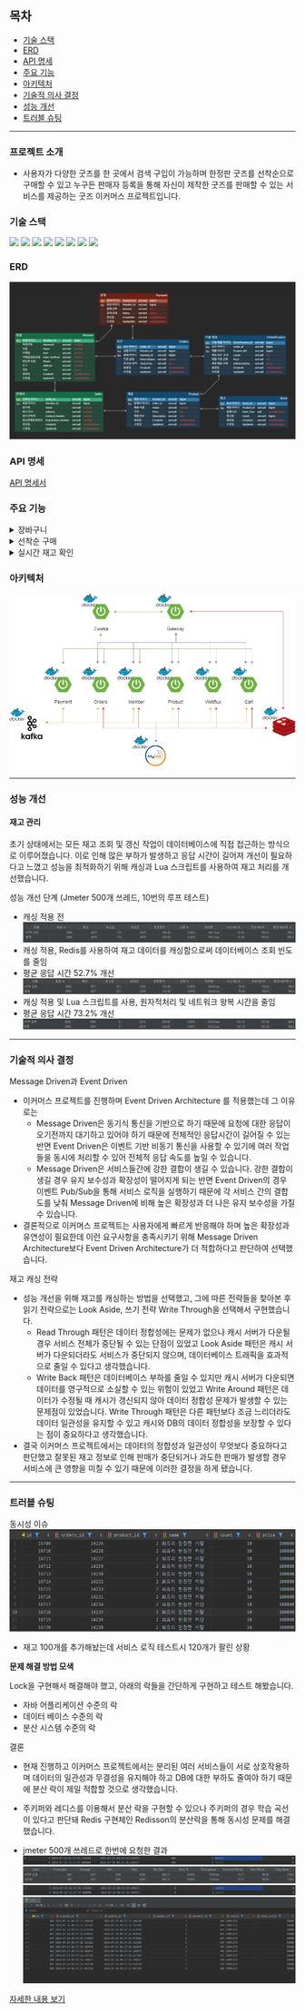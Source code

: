 <h2> 목차 </h2>

- [기술 스택](#기술-스택)
- [ERD](#ERD)
- [API 명세](#api-명세)
- [주요 기능](#주요-기능)
- [아키텍처](#아키텍처)
- [기술적 의사 결정](#기술적-의사-결정)
- [성능 개선](#성능-개선)
- [트러블 슈팅](#트러블-슈팅)

---

<h3> 프로젝트 소개  </h3>

- 사용자가 다양한 굿즈를 한 곳에서 검색 구입이 가능하며 한정판 굿즈를 선착순으로 구매할 수 있고 누구든 판매자 등록을 통해 자신이 제작한 굿즈를 판매할 수 있는 서비스를 제공하는 굿즈 이커머스 프로젝트입니다.


<h3 id="기술-스택"> 기술 스택 </h3>
<div>
    <img src="https://img.shields.io/badge/java 17-%23ED8B00.svg?style=for-the-badge&logo=openjdk&logoColor=white">
    <img src="https://img.shields.io/badge/Spring Boot 3.3.1 -6DB33F?style=for-the-badge&logo=SpringBoot&logoColor=white">
    <img src="https://img.shields.io/badge/spring Data jpa-%236DB33F.svg?style=for-the-badge&logo=spring&logoColor=white">
    <img src="https://img.shields.io/badge/Apache %20Kafka 3.5-000?style=for-the-badge&logo=apachekafka">
    <img src="https://img.shields.io/badge/mysql 8.0 -4479A1.svg?style=for-the-badge&logo=mysql&logoColor=white">
    <img src="https://img.shields.io/badge/redis 7.2.4-%23DD0031.svg?style=for-the-badge&logo=redis&logoColor=white">
    <img src="https://img.shields.io/badge/docker 26.1.1-%230db7ed.svg?style=for-the-badge&logo=docker&logoColor=white">
    <img src="https://img.shields.io/badge/Gradle 8.8-02303A.svg?style=for-the-badge&logo=Gradle&logoColor=white">
</div>

<h3 id="ERD"> ERD </h3>

<img alt="ERD" src="ERD.png"/>


<h3 id="api-명세"> API 명세 </h3>

[API 명세서](https://documenter.getpostman.com/view/11696446/2sA3kSo3FV)

<h3 id="주요-기능"> 주요 기능 </h3>

<details>
    <summary>장바구니</summary>
    <img alt="장바구니 시퀀스 다이어그램" src="장바구니 시퀀스 다이어그램.png"/>

- 사용자가 원하는 제품을 장바구니에 담거나, 담은 물건을 수정 및 삭제할 수 있으며, 변경된 날로부터 7일 동안 유지됩니다.

</details>

<details> 
    <summary> 선착순 구매 </summary> 
    <img alt="주문 시퀀스 다이어그램" src="주문 시퀀스 다이어그램.png"/>

- 특정 시간부터 주문할 수 있도록 구현했으며 이벤트 기반으로 진행되고 실패 시 보상 트랜잭션을 통해 자동으로 재고를 복구합니다.

</details>

<details> 
    <summary> 실시간 재고 확인 </summary>
    <img alt="실시간 재고 확인 시퀀스 다이어그램" src="실시간 재고 확인 시퀀스 다이어그램.png"/>

-  제품 ID를 통해 서버와 SSE 통신을 설정해 사용자가 실시간으로 재고 상태를 모니터링할 수 있는 기능입니다.

</details>


<h3 id="아키텍처"> 아키텍처 </h3>

<img alt="아키텍처" src="아키텍처.png"/>

---

<h3 id="성능-개선"> 성능 개선 </h3>

<h4> 재고 관리 </h4>
초기 상태에서는 모든 재고 조회 및 갱신 작업이 데이터베이스에 직접 접근하는 방식으로 이루어졌습니다. 
이로 인해 많은 부하가 발생하고 응답 시간이 길어져 개선이 필요하다고 느꼈고 
성능을 최적화하기 위해 캐싱과 Lua 스크립트를 사용하여 재고 처리를 개선했습니다.

성능 개선 단계 (Jmeter 500개 쓰레드, 10번의 루프 테스트)
- 캐싱 적용 전
   <img alt="캐싱안함" src="캐싱안함.png"/>
- 캐싱 적용, Redis를 사용하여 재고 데이터를 캐싱함으로써 데이터베이스 조회 빈도를 줄임 
- 평균 응답 시간 52.7% 개선
   <img alt="캐싱했을 때" src="캐싱했을 때.png"/>
- 캐싱 적용 및 Lua 스크립트를 사용, 원자적처리 및 네트워크 왕복 시간을 줄임
- 평균 응답 시간 73.2% 개선
   <img alt="루아스크립트 적용" src="루아스크립트 적용.png"/>

---

<h3 id="기술적-의사-결정"> 기술적 의사 결정 </h3>

Message Driven과 Event Driven

- 이커머스 프로젝트를 진행하며 Event Driven Architecture 를 적용했는데 그 이유로는 
  - Message Driven은 동기식 통신을 기반으로 하기 때문에 요청에 대한 응답이 오기전까지 대기하고 있어야 하기 때문에 전체적인 응답시간이 길어질 수 있는 반면 Event Driven은 이벤트 기반 비동기 통신을 사용할 수 있기에 여러 작업들을 동시에 처리할 수 있어 전체적 응답 속도를 높일 수 있습니다.
  - Message Driven은 서비스들간에 강한 결합이 생길 수 있습니다. 강한 결합이 생길 경우 유지 보수성과 확장성이 떨어지게 되는 반면 Event Driven의 경우 이벤트 Pub/Sub을 통해 서비스 로직을 실행하기 때문에 각 서비스 간의 결합도를 낮춰 Message Driven에 비해 높은 확장성과 더 나은 유지 보수성을 가질 수 있습니다.
- 결론적으로 이커머스 프로젝트는 사용자에게 빠르게 반응해야 하며 높은 확장성과 유연성이 필요한데 이런 요구사항을 충족시키기 위해 Message Driven Architecture보다 Event Driven Architecture가 더 적합하다고 판단하여 선택했습니다.

재고 캐싱 전략

- 성능 개선을 위해 재고를 캐싱하는 방법을 선택했고, 그에 따른 전략들을 찾아본 후 읽기 전략으로는 Look Aside, 쓰기 전략 Write Through을 선택해서 구현했습니다.
  - Read Through 패턴은 데이터 정합성에는 문제가 없으나 캐시 서버가 다운될 경우 서비스 전체가 중단될 수 있는 단점이 있었고 Look Aside 패턴은 캐시 서버가 다운되더라도 서비스가 중단되지 않으며, 데이터베이스 트래픽을 효과적으로 줄일 수 있다고 생각했습니다.
  - Write Back 패턴은 데이터베이스 부하를 줄일 수 있지만 캐시 서버가 다운되면 데이터를 영구적으로 소실할 수 있는 위험이 있었고 Write Around 패턴은 데이터가 수정될 때 캐시가 갱신되지 않아 데이터 정합성 문제가 발생할 수 있는 문제점이 있었습니다. Write Through 패턴은 다른 패턴보다 조금 느리더라도 데이터 일관성을 유지할 수 있고 캐시와 DB의 데이터 정합성을 보장할 수 있다는 점이 중요하다고 생각했습니다.
- 결국 이커머스 프로젝트에서는 데이터의 정합성과 일관성이 무엇보다 중요하다고 판단했고 잘못된 재고 정보로 인해 판매가 중단되거나 과도한 판매가 발생할 경우 서비스에 큰 영향을 미칠 수 있기 때문에 이러한 결정을 하게 됐습니다.

---

<h3 id="트러블-슈팅"> 트러블 슈팅 </h3>

동시성 이슈
<img alt="동시성 발생" src="동시성 발생.png"/>
- 재고 100개를 추가해놨는데 서비스 로직 테스트시 120개가 팔린 상황

**문제 해결 방법 모색**

Lock을 구현해서 해결해야 했고, 아래의 락들을 간단하게 구현하고 테스트 해봤습니다.

- 자바 어플리케이션 수준의 락
- 데이터 베이스 수준의 락
- 분산 시스템 수준의 락

결론
- 현재 진행하고 이커머스 프로젝트에서는 분리된 여러 서비스들이 서로 상호작용하며 데이터의 일관성과 무결성을 유지해야 하고 DB에 대한 부하도 줄여야 하기 때문에 분산 락이 제일 적합할 것으로 생각했습니다. 
- 주키퍼와 레디스를 이용해서 분산 락을 구현할 수 있으나 주키퍼의 경우 학습 곡선이 있다고 판단돼 Redis 구현체인 Redisson의 분산락을 통해 동시성 문제를 해결했습니다.

- jmeter 500개 쓰레드로 한번에 요청한 결과
  <img alt="동시성 해결 재고 채우기" src="동시성 해결 재고 채우기.png"/>
  <img alt="동시성 해결 jmeter" src="동시성 해결 jmeter.png"/> 
  <img alt="동시성 해결 재고 결과" src="동시성 해결 재고 결과.png"/> 
  <img alt="동시성 해결 주문" src="동시성 해결 주문.png"/> 

[자세한 내용 보기](https://velog.io/@malslapq/%EB%AC%BC%EA%B1%B4%EC%9D%B4-%EC%97%86%EB%8A%94%EB%8D%B0-%ED%8C%94%EB%A0%A4%EB%B2%84%EB%A0%B8%EB%8B%A4...-%EB%8F%99%EC%8B%9C%EC%84%B1-%EC%9D%B4%EC%8A%88)

